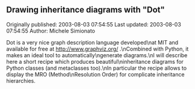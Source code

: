 ## Drawing inheritance diagrams with "Dot"

Originally published: 2003-08-03 07:54:55
Last updated: 2003-08-03 07:54:55
Author: Michele Simionato

Dot is a very nice graph description language developed\nat MIT and available for free at http://www.graphviz.org/ .\nCombined with Python, it makes an ideal tool to automatically\ngenerate diagrams.\nI will describe here a short recipe which produces beautiful\ninheritance diagrams for Python classes (and metaclasses too).\nIn particular the recipe allows to display the MRO (Method\nResolution Order) for complicate inheritance hierarchies.